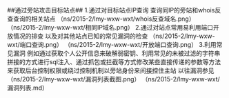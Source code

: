 
##通过旁站攻击目标站点##
1.通过对目标站点IP查询
查询同IP的旁站和whois反查查询的相关站点
（ns/2015-2/lmy-wxw-wxt/whois反查域名.png）
（ns/2015-2/lmy-wxw-wxt/相同IP域名.png）
2.通过对站点常用易利用端口开放情况的排查
以及对其他站点已知的常见漏洞的检查
（ns/2015-2/lmy-wxw-wxt/端口查询.png）
（ns/2015-2/lmy-wxw-wxt/开放端口查询.png）
3.利用常见漏洞
例如通过获取个人公开信息来破解弱密钥、利用常见的未被过滤的字符串拼接的方式进行sql注入、通过抓包或拦截等方式修改某些直接传递的参数等方法
来获取后台控制权限或绕过控制机制以旁站身份来间接控住主站
以往漏洞参见
（ns/2015-2/lmy-wxw-wxt/漏洞列表截图.png）
（ns/2015-2/lmy-wxw-wxt/漏洞列表.md）
